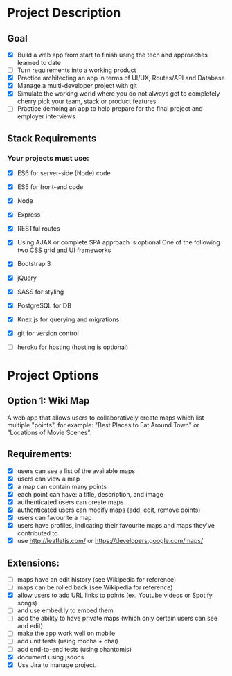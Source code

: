 # Project Description
## Goal
- [X] Build a web app from start to finish using the tech and approaches learned to date
- [ ] Turn requirements into a working product
- [X] Practice architecting an app in terms of UI/UX, Routes/API and Database
- [X] Manage a multi-developer project with git
- [X] Simulate the working world where you do not always get to completely cherry pick your team, stack or product features
- [ ] Practice demoing an app to help prepare for the final project and employer interviews

## Stack Requirements
### Your projects must use:

- [X] ES6 for server-side (Node) code
- [X] ES5 for front-end code
- [X] Node
- [X] Express
- [X] RESTful routes
- [X] Using AJAX or complete SPA approach is optional
One of the following two CSS grid and UI frameworks
- [X] Bootstrap 3

- [X] jQuery
- [X] SASS for styling
- [X] PostgreSQL for DB
- [X] Knex.js for querying and migrations
- [X] git for version control
- [ ] heroku for hosting (hosting is optional)

# Project Options
## Option 1: Wiki Map
A web app that allows users to collaboratively create maps which list multiple "points", for example: "Best Places to Eat Around Town" or "Locations of Movie Scenes".

## Requirements:

- [X] users can see a list of the available maps
- [X] users can view a map
- [X] a map can contain many points
- [X] each point can have: a title, description, and image
- [X] authenticated users can create maps
- [X] authenticated users can modify maps (add, edit, remove points)
- [X] users can favourite a map
- [X] users have profiles, indicating their favourite maps and maps they've contributed to
- [X] use http://leafletjs.com/ or https://developers.google.com/maps/

## Extensions:

- [ ] maps have an edit history (see Wikipedia for reference)
- [ ] maps can be rolled back (see Wikipedia for reference)
- [X] allow users to add URL links to points (ex. Youtube videos or Spotify songs) 
- [ ] and use embed.ly to embed them
- [ ] add the ability to have private maps (which only certain users can see and edit)
- [ ] make the app work well on mobile
- [ ] add unit tests (using mocha + chai)
- [ ] add end-to-end tests (using phantomjs)
- [X] document using jsdocs.
- [X] Use Jira to manage project.